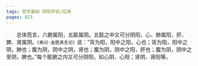 ```yaml
---
tags: 哲学基础 阴阳学说/应用
pages: 023
---
```

&emsp;&emsp;总体而言，六腑属阳，五脏属阴。五脏之中又可分阴阳，心、肺属阳，肝、脾、肾属阴。`《素问·金匮真言论》`说：“背为阳，阳中之阳，心也；背为阳，阳中之阴，肺也；腹为阴，阴中之阴，肾也；腹为阴，阴中之阳，肝也；腹为阴，阴中之至阴，脾也。”每个脏腑之内又可分阴阳，如心阴、心阳；肾阴、肾阳等。